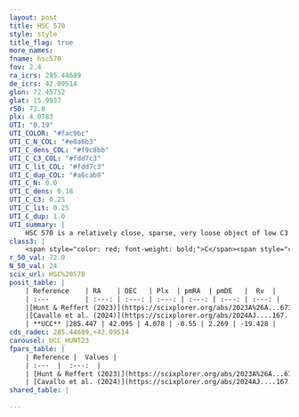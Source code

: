 ```yaml
---
layout: post
title: HSC 570
style: style
title_flag: true
more_names: 
fname: hsc570
fov: 2.4
ra_icrs: 285.44689
de_icrs: 42.09514
glon: 72.45752
glat: 15.9937
r50: 72.0
plx: 4.0783
UTI: "0.19"
UTI_COLOR: "#fac9bc"
UTI_C_N_COL: "#e0a6b3"
UTI_C_dens_COL: "#f9c8bb"
UTI_C_C3_COL: "#fdd7c3"
UTI_C_lit_COL: "#fdd7c3"
UTI_C_dup_COL: "#a6cab9"
UTI_C_N: 0.0
UTI_C_dens: 0.18
UTI_C_C3: 0.25
UTI_C_lit: 0.25
UTI_C_dup: 1.0
UTI_summary: |
    HSC 570 is a relatively close, sparse, very loose object of low C3 quality. It was recently reported in the literature.<br><br><span style="color: #99180f; font-weight: bold;">Warning: </span>contains less than 25 stars with <i>P>0.5</i> estimated.
class3: |
    <span style="color: red; font-weight: bold;">C</span><span style="color: red; font-weight: bold;">C</span>
r_50_val: 72.0
N_50_val: 24
scix_url: HSC%20570
posit_table: |
    | Reference    | RA    | DEC   | Plx  | pmRA  | pmDE   |  Rv  |
    | :---         | :---: | :---: | :---: | :---: | :---: | :---: |
    |[Hunt & Reffert (2023)](https://scixplorer.org/abs/2023A%26A...673A.114H) | 285.416 | 42.079 | 4.078 | -0.678 | 2.285 | -17.716 |
    |[Cavallo et al. (2024)](https://scixplorer.org/abs/2024AJ....167...12C) | 284.639 | 42.325 | 4.085 | -- | -- | -- |
    | **UCC** |285.447 | 42.095 | 4.078 | -0.55 | 2.269 | -19.428 | 
cds_radec: 285.44689,+42.09514
carousel: UCC_HUNT23
fpars_table: |
    | Reference |  Values |
    | :---  |  :---:  |
    | [Hunt & Reffert (2023)](https://scixplorer.org/abs/2023A%26A...673A.114H) | `AV50=0.035, diffAV50=0.196, MOD50=6.897, logAge50=8.364` |
    | [Cavallo et al. (2024)](https://scixplorer.org/abs/2024AJ....167...12C) | `AV50=0.49, dMod50=7.04, logAge50=7.76, [Fe/H]50=0.21` |
shared_table: |
    
---
```

